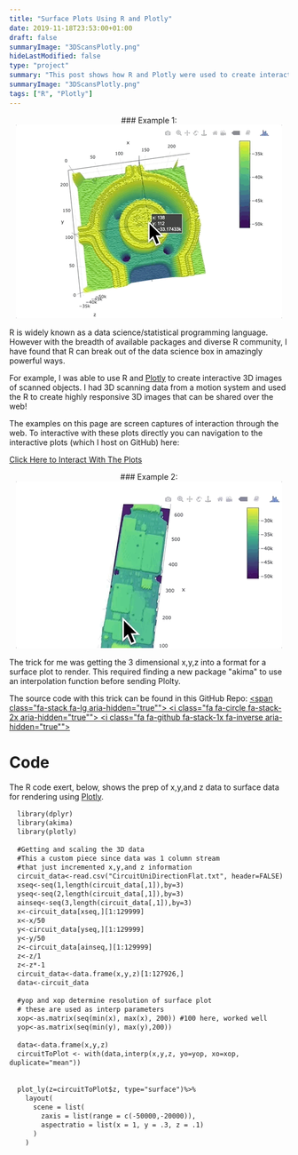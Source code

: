 ```yaml
---
title: "Surface Plots Using R and Plotly"
date: 2019-11-18T23:53:00+01:00
draft: false
summaryImage: "3DScansPlotly.png"
hideLastModified: false
type: "project"
summary: "This post shows how R and Plotly were used to create interactive 3D images of scanned objects (a semiconductor plate and a circuit board). "
summaryImage: "3DScansPlotly.png"
tags: ["R", "Plotly"]
---
```



<center>
### Example 1:
</center>
<center><img src="Chuck_V11.gif" alt="3D Interactive Chuck"></center>



R is widely known as a data science/statistical programming language. However with the breadth of available packages and diverse R community, I have found that R can break out of the data science box in amazingly powerful ways. 

For example, I was able to use R and [Plotly](https://plot.ly/) to create interactive 3D images of scanned objects. I had 3D scanning data from a motion system and used the R to create highly responsive 3D images that can be shared over the web!

The examples on this page are screen captures of interaction through the web. To interactive with these plots directly you can navigation to the interactive plots (which I host on GitHub) here:

[Click Here to Interact With The Plots](https://dunhampa.github.io/R_3D_Scanner_Plotting/)

<center>
### Example 2:
</center>
<center><img src="Board_V4.gif" alt="3D Interactive Board"></center>

The trick for me was getting the 3 dimensional x,y,z into a format for a surface plot to render. This required finding a new package "akima" to use an interpolation function before sending Plolty. 

The source code with this trick can be found in this GitHub Repo:
            <a href="https://github.com/dunhampa/R_3D_Scanner_Plotting" title="R 3D Scanning Plotting">
              <span class="fa-stack fa-lg aria-hidden="true"">
                <i class="fa fa-circle fa-stack-2x aria-hidden="true""></i>
                <i class="fa fa-github fa-stack-1x fa-inverse aria-hidden="true""></i>
              </span>
            </a>








# Code

The R code exert, below,  shows the prep of x,y,and z data to surface data for rendering using [Plotly](https://plot.ly/r/3d-surface-plots/).

```{r setup, include=FALSE}
  library(dplyr)
  library(akima)
  library(plotly)
  
  #Getting and scaling the 3D data
  #This a custom piece since data was 1 column stream
  #that just incremented x,y,and z information
  circuit_data<-read.csv("CircuitUniDirectionFlat.txt", header=FALSE)
  xseq<-seq(1,length(circuit_data[,1]),by=3)
  yseq<-seq(2,length(circuit_data[,1]),by=3)
  ainseq<-seq(3,length(circuit_data[,1]),by=3)
  x<-circuit_data[xseq,][1:129999]
  x<-x/50
  y<-circuit_data[yseq,][1:129999]
  y<-y/50
  z<-circuit_data[ainseq,][1:129999]
  z<-z/1
  z<-z*-1
  circuit_data<-data.frame(x,y,z)[1:127926,]
  data<-circuit_data
  
  #yop and xop determine resolution of surface plot
  # these are used as interp parameters
  xop<-as.matrix(seq(min(x), max(x), 200)) #100 here, worked well
  yop<-as.matrix(seq(min(y), max(y),200))
  
  data<-data.frame(x,y,z)
  circuitToPlot <- with(data,interp(x,y,z, yo=yop, xo=xop, duplicate="mean"))
 
  
  plot_ly(z=circuitToPlot$z, type="surface")%>% 
    layout(
      scene = list(
        zaxis = list(range = c(-50000,-20000)),
        aspectratio = list(x = 1, y = .3, z = .1)
      )
    )
  ```














